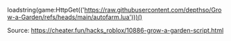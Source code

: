 loadstring(game:HttpGet(('https://raw.githubusercontent.com/depthso/Grow-a-Garden/refs/heads/main/autofarm.lua')))()

Source: https://cheater.fun/hacks_roblox/10886-grow-a-garden-script.html
